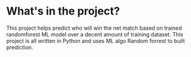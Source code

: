# What's in the project?
This project helps predict who will win the net match based on trained randomforest ML model over a decent amount of training dataset. This project is all written in Python and uses ML algo Random forrest to built prediction.
